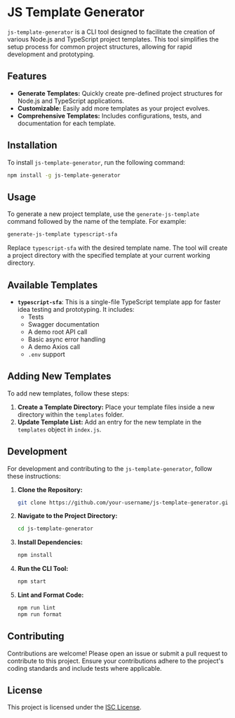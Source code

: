 # JS Template Generator

`js-template-generator` is a CLI tool designed to facilitate the creation of various Node.js and TypeScript project templates. This tool simplifies the setup process for common project structures, allowing for rapid development and prototyping.

## Features

- **Generate Templates:** Quickly create pre-defined project structures for Node.js and TypeScript applications.
- **Customizable:** Easily add more templates as your project evolves.
- **Comprehensive Templates:** Includes configurations, tests, and documentation for each template.

## Installation

To install `js-template-generator`, run the following command:

```bash
npm install -g js-template-generator
```

## Usage

To generate a new project template, use the `generate-js-template` command followed by the name of the template. For example:

```bash
generate-js-template typescript-sfa
```

Replace `typescript-sfa` with the desired template name. The tool will create a project directory with the specified template at your current working directory.

## Available Templates

- **`typescript-sfa`**: This is a single-file TypeScript template app for faster idea testing and prototyping. It includes:
  - Tests
  - Swagger documentation
  - A demo root API call
  - Basic async error handling
  - A demo Axios call
  - `.env` support

## Adding New Templates

To add new templates, follow these steps:

1. **Create a Template Directory:** Place your template files inside a new directory within the `templates` folder.
2. **Update Template List:** Add an entry for the new template in the `templates` object in `index.js`.

## Development

For development and contributing to the `js-template-generator`, follow these instructions:

1. **Clone the Repository:**

   ```bash
   git clone https://github.com/your-username/js-template-generator.git
   ```

2. **Navigate to the Project Directory:**

   ```bash
   cd js-template-generator
   ```

3. **Install Dependencies:**

   ```bash
   npm install
   ```

4. **Run the CLI Tool:**

   ```bash
   npm start
   ```

5. **Lint and Format Code:**

   ```bash
   npm run lint
   npm run format
   ```

## Contributing

Contributions are welcome! Please open an issue or submit a pull request to contribute to this project. Ensure your contributions adhere to the project's coding standards and include tests where applicable.

## License

This project is licensed under the [ISC License](LICENSE).